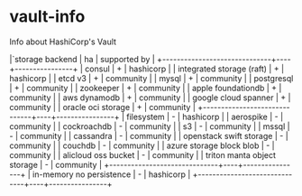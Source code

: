 # vault-info
Info about HashiCorp's Vault

|`storage backend              | ha |  supported by  |
+------------------------------+----+----------------+
| consul                       |  + |   hashicorp    |
| integrated storage (raft)    |  + |   hashicorp    |
| etcd v3                      |  + |   community    |
| mysql                        |  + |   community    |
| postgresql                   |  + |   community    |
| zookeeper                    |  + |   community    |
| apple foundationdb           |  + |   community    |
| aws dynamodb                 |  + |   community    |
| google cloud spanner         |  + |   community    |
| oracle oci storage           |  + |   community    |
+------------------------------+----+----------------+
| filesystem                   |  - |   hashicorp    |
| aerospike                    |  - |   community    |
| cockroachdb                  |  - |   community    |
| s3                           |  - |   community    |
| mssql                        |  - |   community    |
| cassandra                    |  - |   community    |
| openstack swift storage      |  - |   community    |
| couchdb                      |  - |   community    |
| azure storage block blob     |  - |   community    |
| alicloud oss bucket          |  - |   community    |
| triton manta object storage  |  - |   community    |
+------------------------------+----+----------------+
| in-memory no persistence     |  - |   hashicorp    |
+------------------------------+----+----------------+
